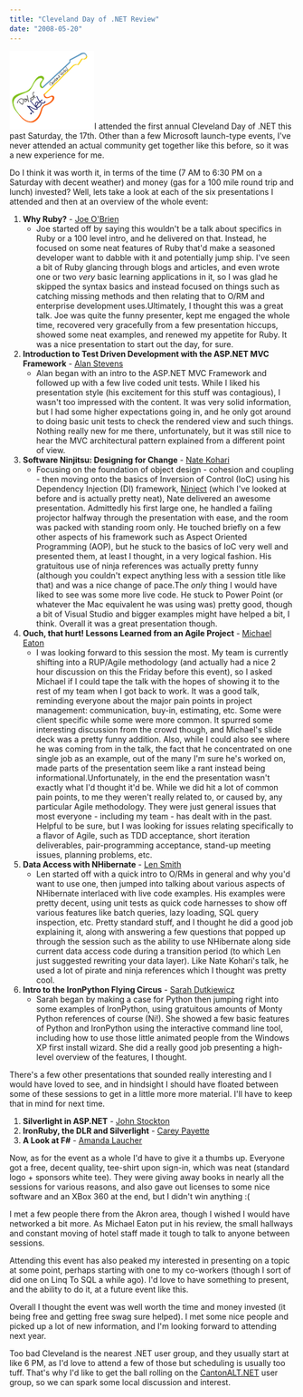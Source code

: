 ```yaml
---
title: "Cleveland Day of .NET Review"
date: "2008-05-20"
---
```


![Cleveland Day of .NET](/assets/2008/CDoDN.png)I attended the first annual Cleveland Day of .NET this past Saturday, the 17th. Other than a few Microsoft launch-type events, I've never attended an actual community get together like this before, so it was a new experience for me.

Do I think it was worth it, in terms of the time (7 AM to 6:30 PM on a Saturday with decent weather) and money (gas for a 100 mile round trip and lunch) invested? Well, lets take a look at each of the six presentations I attended and then at an overview of the whole event:

1. **Why Ruby?** - [Joe O'Brien](http://www.objo.com/)
    - Joe started off by saying this wouldn't be a talk about specifics in Ruby or a 100 level intro, and he delivered on that. Instead, he focused on some neat features of Ruby that'd make a seasoned developer want to dabble with it and potentially jump ship. I've seen a bit of Ruby glancing through blogs and articles, and even wrote one or two _very_ basic learning applications in it, so I was glad he skipped the syntax basics and instead focused on things such as catching missing methods and then relating that to O/RM and enterprise development uses.Ultimately, I thought this was a great talk. Joe was quite the funny presenter, kept me engaged the whole time, recovered very gracefully from a few presentation hiccups, showed some neat examples, and renewed my appetite for Ruby. It was a nice presentation to start out the day, for sure.
2. **Introduction to Test Driven Development with the ASP.NET MVC Framework** - [Alan Stevens](http://netcave.org/)
    - Alan began with an intro to the ASP.NET MVC Framework and followed up with a few live coded unit tests. While I liked his presentation style (his excitement for this stuff was contagious), I wasn't too impressed with the content. It was very solid information, but I had some higher expectations going in, and he only got around to doing basic unit tests to check the rendered view and such things. Nothing really new for me there, unfortunately, but it was still nice to hear the MVC architectural pattern explained from a different point of view.
3. **Software Ninjitsu: Designing for Change** - [Nate Kohari](http://kohari.org/)
    - Focusing on the foundation of object design - cohesion and coupling - then moving onto the basics of Inversion of Control (IoC) using his Dependency Injection (DI) framework, [Ninject](http://ninject.org/) (which I've looked at before and is actually pretty neat), Nate delivered an awesome presentation. Admittedly his first large one, he handled a failing projector halfway through the presentation with ease, and the room was packed with standing room only. He touched briefly on a few other aspects of his framework such as Aspect Oriented Programming (AOP), but he stuck to the basics of IoC very well and presented them, at least I thought, in a very logical fashion. His gratuitous use of ninja references was actually pretty funny (although you couldn't expect anything less with a session title like that) and was a nice change of pace.The _only_ thing I would have liked to see was some more live code. He stuck to Power Point (or whatever the Mac equivalent he was using was) pretty good, though a bit of Visual Studio and bigger examples might have helped a bit, I think. Overall it was a great presentation though.
4. **Ouch, that hurt! Lessons Learned from an Agile Project** - [Michael Eaton](http://michaeleatonconsulting.com/blog/)
    - I was looking forward to this session the most. My team is currently shifting into a RUP/Agile methodology (and actually had a nice 2 hour discussion on this the Friday before this event), so I asked Michael if I could tape the talk with the hopes of showing it to the rest of my team when I got back to work. It was a good talk, reminding everyone about the major pain points in project management: communication, buy-in, estimating, etc. Some were client specific while some were more common. It spurred some interesting discussion from the crowd though, and Michael's slide deck was a pretty funny addition. Also, while I could also see where he was coming from in the talk, the fact that he concentrated on one single job as an example, out of the many I'm sure he's worked on, made parts of the presentation seem like a rant instead being informational.Unfortunately, in the end the presentation wasn't exactly what I'd thought it'd be. While we did hit a lot of common pain points, to me they weren't really related to, or caused by, any particular Agile methodology. They were just general issues that most everyone - including my team - has dealt with in the past. Helpful to be sure, but I was looking for issues relating specifically to a flavor of Agile, such as TDD acceptance, short iteration deliverables, pair-programming acceptance, stand-up meeting issues, planning problems, etc.
5. **Data Access with NHibernate** - [Len Smith](http://geekswithblogs.net/ignu/Default.aspx)
    - Len started off with a quick intro to O/RMs in general and why you'd want to use one, then jumped into talking about various aspects of NHibernate interlaced with live code examples. His examples were pretty decent, using unit tests as quick code harnesses to show off various features like batch queries, lazy loading, SQL query inspection, etc. Pretty standard stuff, and I thought he did a good job explaining it, along with answering a few questions that popped up through the session such as the ability to use NHibernate along side current data access code during a transition period (to which Len just suggested rewriting your data layer). Like Nate Kohari's talk, he used a lot of pirate and ninja references which I thought was pretty cool.
6. **Intro to the IronPython Flying Circus** - [Sarah Dutkiewicz](http://www.codinggeekette.com)
    - Sarah began by making a case for Python then jumping right into some examples of IronPython, using gratuitous amounts of Monty Python references of course (Ni!). She showed a few basic features of Python and IronPython using the interactive command line tool, including how to use those little animated people from the Windows XP first install wizard. She did a really good job presenting a high-level overview of the features, I thought.

There's a few other presentations that sounded really interesting and I would have loved to see, and in hindsight I should have floated between some of these sessions to get in a little more more material. I'll have to keep that in mind for next time.

1. **Silverlight in ASP.NET** \- [John Stockton](http://tocode.blogspot.com/)
2. **IronRuby, the DLR and Silverlight** \- [Carey Payette](http://adanacp.spaces.live.com/)
3. **A Look at F#** \- [Amanda Laucher](http://www.pandamonial.com/)

Now, as for the event as a whole I'd have to give it a thumbs up. Everyone got a free, decent quality, tee-shirt upon sign-in, which was neat (standard logo + sponsors white tee). They were giving away books in nearly all the sessions for various reasons, and also gave out licenses to some nice software and an XBox 360 at the end, but I didn't win anything :(

I met a few people there from the Akron area, though I wished I would have networked a bit more. As Michael Eaton put in his review, the small hallways and constant moving of hotel staff made it tough to talk to anyone between sessions.

Attending this event has also peaked my interested in presenting on a topic at some point, perhaps starting with one to my co-workers (though I sort of did one on Linq To SQL a while ago). I'd love to have something to present, and the ability to do it, at a future event like this.

Overall I thought the event was well worth the time and money invested (it being free and getting free swag sure helped). I met some nice people and picked up a lot of new information, and I'm looking forward to attending next year.

Too bad Cleveland is the nearest .NET user group, and they usually start at like 6 PM, as I'd love to attend a few of those but scheduling is usually too tuff. That's why I'd like to get the ball rolling on the [CantonALT.NET](http://cantonalt.net) user group, so we can spark some local discussion and interest.

